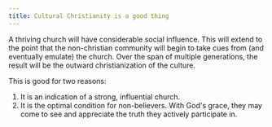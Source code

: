 ```yaml
---
title: Cultural Christianity is a good thing
---
```


A thriving church will have considerable social influence. This will extend to the point that the non-christian community will begin to take cues from (and eventually emulate) the church. Over the span of multiple generations, the result will be the outward christianization of the culture. 

This is good for two reasons:

1. It is an indication of a strong, influential church.
2. It is the optimal condition for non-believers. With God's grace, they may come to see and appreciate the truth they actively participate in.
